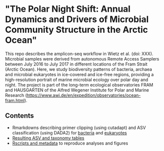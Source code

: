 # "The Polar Night Shift: Annual Dynamics and Drivers of Microbial Community Structure in the Arctic Ocean"

This repo describes the amplicon-seq workflow in Wietz et al. (doi: XXX). Microbial samples were derived from autonomous Remote Access Samplers between July 2016 to July 2017 in different locations of the Fram Strait (Arctic Ocean). Here, we study biodiversity patterns of bacteria, archaea and microbial eukaryotes in ice-covered and ice-free regions, providing a high-resolution portrait of marine microbial ecology over polar day and night. The project is part of the long-term ecological observatories FRAM and HAUSGARTEN of the Alfred Wegener Institute for Polar and Marine Research (https://www.awi.de/en/expedition/observatories/ocean-fram.html). 

## Contents
- Rmarkdowns describing primer clipping (using cutadapt) and ASV classification (using DADA2) for [bacteria](./cutadapt_dada) and [eukaryotes](./cutadapt_dada)  
- [Resulting ASV and taxonomy tables](./cutadapt_dada)   
- [Rscripts and metadata](./analysisCode) to reproduce analyses and figures

